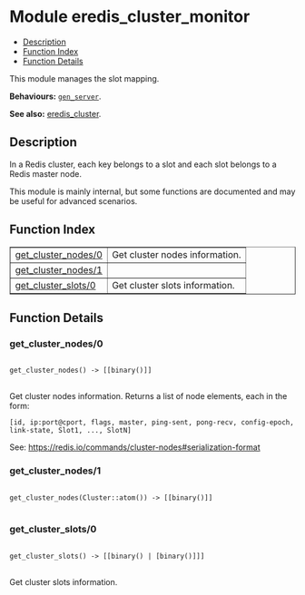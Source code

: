 

# Module eredis_cluster_monitor #
* [Description](#description)
* [Function Index](#index)
* [Function Details](#functions)

This module manages the slot mapping.

__Behaviours:__ [`gen_server`](gen_server.md).

__See also:__ [eredis_cluster](eredis_cluster.md).

<a name="description"></a>

## Description ##

In a Redis cluster, each key
belongs to a slot and each slot belongs to a Redis master node.

This module is mainly internal, but some functions are documented and may be
useful for advanced scenarios.
<a name="index"></a>

## Function Index ##


<table width="100%" border="1" cellspacing="0" cellpadding="2" summary="function index"><tr><td valign="top"><a href="#get_cluster_nodes-0">get_cluster_nodes/0</a></td><td>Get cluster nodes information.</td></tr><tr><td valign="top"><a href="#get_cluster_nodes-1">get_cluster_nodes/1</a></td><td></td></tr><tr><td valign="top"><a href="#get_cluster_slots-0">get_cluster_slots/0</a></td><td>Get cluster slots information.</td></tr>
</table>


<a name="functions"></a>

## Function Details ##

<a name="get_cluster_nodes-0"></a>

### get_cluster_nodes/0 ###

<pre><code>
get_cluster_nodes() -&gt; [[binary()]]
</code>
</pre>


Get cluster nodes information.
Returns a list of node elements, each in the form:

```
[id, ip:port@cport, flags, master, ping-sent, pong-recv, config-epoch, link-state, Slot1, ..., SlotN]
```

See: https://redis.io/commands/cluster-nodes#serialization-format

<a name="get_cluster_nodes-1"></a>

### get_cluster_nodes/1 ###

<pre><code>
get_cluster_nodes(Cluster::atom()) -&gt; [[binary()]]
</code>
</pre>


<a name="get_cluster_slots-0"></a>

### get_cluster_slots/0 ###

<pre><code>
get_cluster_slots() -&gt; [[binary() | [binary()]]]
</code>
</pre>


Get cluster slots information.

